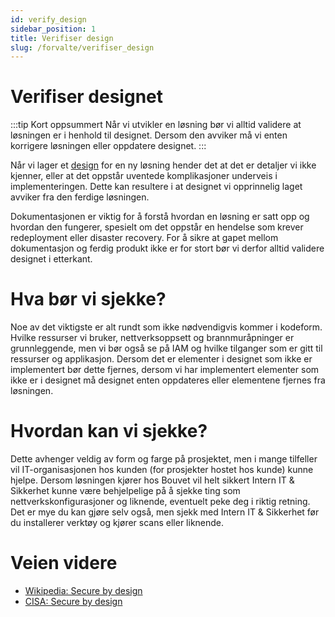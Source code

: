 ```yaml
---
id: verify_design
sidebar_position: 1
title: Verifiser design
slug: /forvalte/verifiser_design
---
```


# Verifiser designet
:::tip Kort oppsummert
Når vi utvikler en løsning bør vi alltid validere at løsningen er i henhold til designet. Dersom den avviker må vi enten korrigere løsningen eller oppdatere designet.
:::

Når vi lager et [design](/designe/systemskisser) for en ny løsning hender det at det er detaljer vi ikke kjenner, eller at det oppstår uventede komplikasjoner underveis i implementeringen. Dette kan resultere i at designet vi opprinnelig laget avviker fra den ferdige løsningen. 

Dokumentasjonen er viktig for å forstå hvordan en løsning er satt opp og hvordan den fungerer, spesielt om det oppstår en hendelse som krever redeployment eller disaster recovery. For å sikre at gapet mellom dokumentasjon og ferdig produkt ikke er for stort bør vi derfor alltid validere designet i etterkant. 

# Hva bør vi sjekke? 
Noe av det viktigste er alt rundt som ikke nødvendigvis kommer i kodeform. Hvilke ressurser vi bruker, nettverksoppsett og brannmuråpninger er grunnleggende, men vi bør også se på IAM og hvilke tilganger som er gitt til ressurser og applikasjon. Dersom det er elementer i designet som ikke er implementert bør dette fjernes, dersom vi har implementert elementer som ikke er i designet må designet enten oppdateres eller elementene fjernes fra løsningen. 

# Hvordan kan vi sjekke?
Dette avhenger veldig av form og farge på prosjektet, men i mange tilfeller vil IT-organisasjonen hos kunden (for prosjekter hostet hos kunde) kunne hjelpe. Dersom løsningen kjører hos Bouvet vil helt sikkert Intern IT & Sikkerhet kunne være behjelpelige på å sjekke ting som nettverkskonfigurasjoner og liknende, eventuelt peke deg i riktig retning. Det er mye du kan gjøre selv også, men sjekk med Intern IT & Sikkerhet før du installerer verktøy og kjører scans eller liknende. 

# Veien videre
* [Wikipedia: Secure by design](https://en.wikipedia.org/wiki/Secure_by_design)
* [CISA: Secure by design](https://www.cisa.gov/securebydesign)